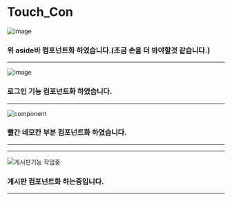 # Touch_Con   
![image](https://user-images.githubusercontent.com/86041167/140040702-cd2b37f1-77bd-401e-b8a6-e864f3ad86f9.png)   
### 위 aside바 컴포넌트화 하였습니다.(조금 손을 더 봐야할것 같습니다.)   
---

![image](https://user-images.githubusercontent.com/86041167/140044018-c3124127-6221-4204-b9fe-3194c6082078.png)
### 로그인 기능 컴포넌트화 하였습니다.
---

![component](https://user-images.githubusercontent.com/86041167/140042437-1725e620-f84d-4eec-ac34-2e5f9fa6ffce.png)   
### 빨간 네모칸 부분 컴포넌트화 하였습니다.   
---

---
![게시판기능 작업중](https://user-images.githubusercontent.com/86041167/140043818-554a478b-7b91-4b72-ba6e-ea558f58cc0d.png)
### 게시판 컴포넌트화 하는중입니다.
---
